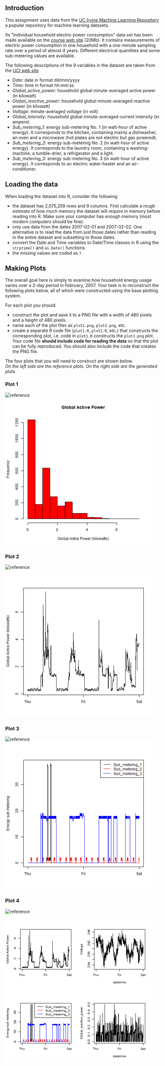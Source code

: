## Introduction

This assignment uses data from the
[UC Irvine Machine Learning Repository]("http://archive.ics.uci.edu/ml/")
a popular repository for machine learning datasets. 

Its "Individual household electric power consumption" data set has been 
made available on the [course web site](href="https://d396qusza40orc.cloudfront.net/exdata%2Fdata%2Fhousehold_power_consumption.zip") (20Mb).
It contains measurements of electric power consumption in
one household with a one-minute sampling rate over a period of almost
4 years. Different electrical quantities and some sub-metering values
are available.

The following descriptions of the 9 variables in the dataset are taken from
the [UCI web site](https://archive.ics.uci.edu/ml/datasets/Individual+household+electric+power+consumption)
* *Date*: date in format dd/mm/yyyy
* *Time*: time in format hh:mm:ss
* *Global_active_power*: household global minute-averaged active power (in kilowatt)
* *Global_reactive_power*: household global minute-averaged reactive power (in kilowatt)
* *Voltage*: minute-averaged voltage (in volt)
* *Global_intensity*: household global minute-averaged current intensity (in ampere)
* *Sub_metering_1*: energy sub-metering No. 1 (in watt-hour of active energy). It corresponds to the kitchen, containing mainly a dishwasher, an oven and a microwave (hot plates are not electric but gas powered).
* *Sub_metering_2*: energy sub-metering No. 2 (in watt-hour of active energy). It corresponds to the laundry room, containing a washing-machine, a tumble-drier, a refrigerator and a light.
* *Sub_metering_3*: energy sub-metering No. 3 (in watt-hour of active energy). It corresponds to an electric water-heater and an air-conditioner.

## Loading the data

When loading the dataset into R, consider the following
* the dataset has 2,075,259 rows and 9 columns. First
calculate a rough estimate of how much memory the dataset will require
in memory before reading into R. Make sure your computer has enough
memory (most modern computers should be fine).
* only use data from the dates 2007-02-01 and 2007-02-02. One alternative is to
read the data from just those dates rather than reading in the entire dataset
and subsetting to those dates.
* convert the Date and Time variables to Date/Time classes in R
using the `strptime()` and `as.Date()` functions.
* the missing values are coded as `?`.

## Making Plots

The overall goal here is simply to examine how household energy usage
varies over a 2-day period in February, 2007. Your task is to
reconstruct the following plots below, all of which were constructed
using the base plotting system.

For each plot you should
* construct the plot and save it to a PNG file with a width of 480
pixels and a height of 480 pixels.
* name each of the plot files as `plot1.png`, `plot2.png`, etc.
* create a separate R code file (`plot1.R`, `plot2.R`, etc.) that
constructs the corresponding plot, i.e. code in `plot1.R` constructs
the `plot1.png` plot. Your code file **should include code for reading
the data** so that the plot can be fully reproduced. You should also
include the code that creates the PNG file.

The four plots that you will need to construct are shown below.  
*On the left side are the reference plots. On the right side are the generated plots*

### Plot 1

![reference](https://github.com/rdpeng/ExData_Plotting1/blob/master/figure/unnamed-chunk-2.png)
![generated](plot1.png) 

### Plot 2

![reference](https://github.com/rdpeng/ExData_Plotting1/blob/master/figure/unnamed-chunk-3.png)
![generated](plot2.png) 

### Plot 3

![reference](https://github.com/rdpeng/ExData_Plotting1/blob/master/figure/unnamed-chunk-4.png)
![generated](plot3.png) 

### Plot 4

![reference](https://github.com/rdpeng/ExData_Plotting1/blob/master/figure/unnamed-chunk-5.png)
![generated](plot4.png) 
